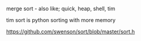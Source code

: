 merge sort - also like; quick, heap, shell, tim

tim sort is python sorting with more memory

https://github.com/swenson/sort/blob/master/sort.h
